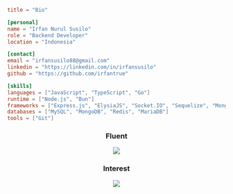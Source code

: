 ```TOML
title = "Bio"

[personal]
name = "Irfan Nurul Susilo"
role = "Backend Developer"
location = "Indonesia"

[contact]
email = "irfansusilo88@gmail.com"
linkedin = "https://linkedin.com/in/irfansusilo"
github = "https://github.com/irfantrue"

[skills]
languages = ["JavaScript", "TypeScript", "Go"]
runtime = ["Node.js", "Bun"]
frameworks = ["Express.js", "ElysiaJS", "Socket.IO", "Sequelize", "Mongoose", "Drizzle"]
databases = ["MySQL", "MongoDB", "Redis", "MariaDB"]
tools = ["Git"]
```

<h3 align="center">
  Fluent
</h3>
<p align="center">
  <a href="https://skillicons.dev">
    <img src="https://skillicons.dev/icons?i=git,linux,nodejs,js,typescript,go,bun,redis,mongodb,mysql,sequelize,expressjs,elysia" />
  </a>
</p>

<h3 align="center">
  Interest
</h3>
<p align="center">
  <a href="https://skillicons.dev">
    <img src="https://skillicons.dev/icons?i=rust,zig" />
  </a>
</p>
